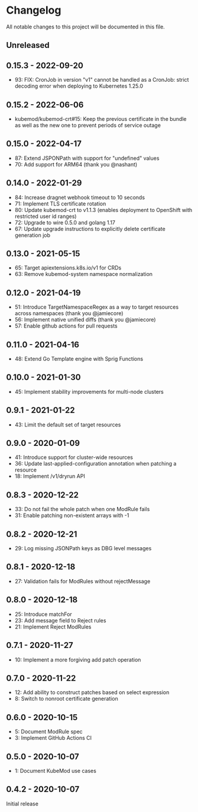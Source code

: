 # Changelog

All notable changes to this project will be documented in this file.

## Unreleased

## 0.15.3 - 2022-09-20

- 93: FIX: CronJob in version "v1" cannot be handled as a CronJob: strict decoding error when deploying to Kubernetes 1.25.0

## 0.15.2 - 2022-06-06

- kubemod/kubemod-crt#15: Keep the previous certificate in the bundle as well as the new one to prevent periods of service outage

## 0.15.0 - 2022-04-17

- 87: Extend JSPONPath with support for "undefined" values
- 70: Add support for ARM64 (thank you @nashant)

## 0.14.0 - 2022-01-29

- 84: Increase dragnet webhook timeout to 10 seconds
- 71: Implement TLS certificate rotation
- 80: Update kubemod-crt to v1.1.3 (enables deployment to OpenShift with restricted user id ranges)
- 72: Upgrade to wire 0.5.0 and golang 1.17
- 67: Update upgrade instructions to explicitly delete certificate generation job

## 0.13.0 - 2021-05-15

- 65: Target apiextensions.k8s.io/v1 for CRDs
- 63: Remove kubemod-system namespace normalization

## 0.12.0 - 2021-04-19

- 51: Introduce TargetNamespaceRegex as a way to target resources across namespaces (thank you @jamiecore)
- 56: Implement native unified diffs (thank you @jamiecore)
- 57: Enable github actions for pull requests

## 0.11.0 - 2021-04-16

- 48: Extend Go Template engine with Sprig Functions

## 0.10.0 - 2021-01-30

- 45: Implement stability improvements for multi-node clusters

## 0.9.1 - 2021-01-22

- 43: Limit the default set of target resources

## 0.9.0 - 2020-01-09

- 41: Introduce support for cluster-wide resources
- 36: Update last-applied-configuration annotation when patching a resource
- 18: Implement /v1/dryrun API

## 0.8.3 - 2020-12-22

- 33: Do not fail the whole patch when one ModRule fails
- 31: Enable patching non-existent arrays with -1

## 0.8.2 - 2020-12-21

- 29: Log missing JSONPath keys as DBG level messages

## 0.8.1 - 2020-12-18

- 27: Validation fails for ModRules without rejectMessage

## 0.8.0 - 2020-12-18

- 25: Introduce matchFor
- 23: Add message field to Reject rules
- 21: Implement Reject ModRules

## 0.7.1 - 2020-11-27

- 10: Implement a more forgiving add patch operation

## 0.7.0 - 2020-11-22

- 12: Add ability to construct patches based on select expression
- 8: Switch to nonroot certificate generation

## 0.6.0 - 2020-10-15

- 5: Document ModRule spec
- 3: Implement GitHub Actions CI

## 0.5.0 - 2020-10-07

- 1: Document KubeMod use cases

## 0.4.2 - 2020-10-07

Initial release
